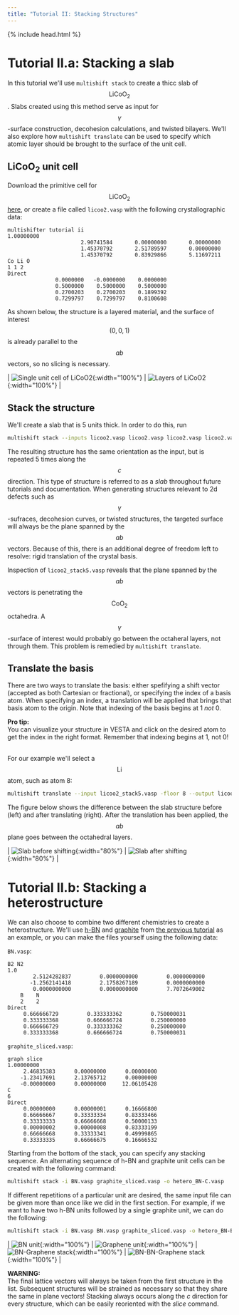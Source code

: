```yaml
---
title: "Tutorial II: Stacking Structures"
---
```

{% include head.html %}

<style type="text/css">
{% include warning.css %}
</style>

# Tutorial II.a: Stacking a slab
In this tutorial we'll use `multishift stack` to create a thicc slab of $$\mathrm{LiCoO_2}$$.
Slabs created using this method serve as input for $$\gamma$$-surface construction, decohesion calculations, and twisted bilayers.
We'll also explore how `multishift translate` can be used to specify which atomic layer should be brought to the surface of the unit cell.

## LiCoO<sub>2</sub> unit cell
Download the primitive cell for $$\mathrm{LiCoO_2}$$ [here](./licoo2.vasp), or create a file called `licoo2.vasp` with the following crystallographic data:

    multishifter tutorial ii
    1.00000000
                           2.90741584       0.00000000       0.00000000
                           1.45370792       2.51789597       0.00000000
                           1.45370792       0.83929866       5.11697211
    Co Li O 
    1 1 2 
    Direct
                   0.0000000   -0.0000000    0.0000000
                   0.5000000    0.5000000    0.5000000
                   0.2700203    0.2700203    0.1899392
                   0.7299797    0.7299797    0.8100608

As shown below, the structure is a layered material, and the surface of interest $$(0,0,1)$$ is already parallel to the $$ab$$ vectors, so no slicing is necessary.

| ![Single unit cell of LiCoO2](./licoo2_single.png){:width="100%"} | ![Layers of LiCoO2](./licoo2.png){:width="100%"} |

## Stack the structure
We'll create a slab that is 5 units thick.
In order to do this, run

```bash
multishift stack --inputs licoo2.vasp licoo2.vasp licoo2.vasp licoo2.vasp licoo2.vasp --output licoo2_stack5.vasp
```

The resulting structure has the same orientation as the input, but is repeated 5 times along the $$c$$ direction.
This type of structure is referred to as a _slab_ throughout future tutorials and documentation.
When generating structures relevant to 2d defects such as $$\gamma$$-sufraces, decohesion curves, or twisted structures, the targeted surface will always be the plane spanned by the $$ab$$ vectors.
Because of this, there is an additional degree of freedom left to resolve: rigid translation of the crystal basis.

Inspection of `licoo2_stack5.vasp` reveals that the plane spanned by the $$ab$$ vectors is penetrating the $$\mathrm{CoO_2}$$ octahedra.
A $$\gamma$$-surface of interest would probably go between the octaheral layers, not through them.
This problem is remedied by `multishift translate`.

## Translate the basis
There are two ways to translate the basis: either spefifying a shift vector (accepted as both Cartesian or fractional), or specifying the index of a basis atom.
When specifying an index, a translation will be applied that brings that basis atom to the origin.
Note that indexing of the basis begins at 1 *not* 0.

<div class="note">
<b>Pro tip:</b>
<br>You can visualize your structure in VESTA and click on the desired atom to get the index in the right format.
Remember that indexing begins at 1, not 0!
<br>
</div>
<div>
<br>
</div>

For our example we'll select a $$\mathrm{Li}$$ atom, such as atom 8:

```bash
multishift translate --input licoo2_stack5.vasp -floor 8 --output licoo2_stack5_floor8.vasp
```

The figure below shows the difference between the slab structure before (left) and after translating (right).
After the translation has been applied, the $$ab$$ plane goes between the octahedral layers.

| ![Slab before shifting](./licoo2_stack5.png){:width="80%"} | ![Slab after shifting](./licoo2_stack5_floor8.png){:width="80%"} |

# Tutorial II.b: Stacking a heterostructure
We can also choose to combine two different chemistries to create a heterostructure.
We'll use [h-BN](./BN.vasp) and [graphite](../i/graphite_sliced.vasp) from [the previous tutorial](../i) as an example, or you can make the files yourself using the following data:

`BN.vasp`:

    B2 N2
    1.0
            2.5124282837         0.0000000000         0.0000000000
           -1.2562141418         2.1758267189         0.0000000000
            0.0000000000         0.0000000000         7.7072649002
        B    N
        2    2
    Direct
         0.666666729         0.333333362         0.750000031
         0.333333368         0.666666724         0.250000000
         0.666666729         0.333333362         0.250000000
         0.333333368         0.666666724         0.750000031

`graphite_sliced.vasp`:

    graph slice
    1.00000000
         2.46835383      0.00000000      0.00000000
        -1.23417691      2.13765712      0.00000000
        -0.00000000      0.00000000     12.06105428
    C 
    6 
    Direct
         0.00000000      0.00000001      0.16666800 
         0.66666667      0.33333334      0.83333466 
         0.33333333      0.66666668      0.50000133 
         0.00000002      0.00000008      0.83333199 
         0.66666668      0.33333341      0.49999865 
         0.33333335      0.66666675      0.16666532 

Starting from the bottom of the stack, you can specify any stacking sequence.
An alternating sequence of h-BN and graphite unit cells can be created with the following command:

```bash
multishift stack -i BN.vasp graphite_sliced.vasp -o hetero_BN-C.vasp
```

If different repetitions of a particular unit are desired, the same input file can be given more than once like we did in the first section.
For example, if we want to have two h-BN units followed by a single graphite unit, we can do the following:

```bash
multishift stack -i BN.vasp BN.vasp graphite_sliced.vasp -o hetero_BN-BN-C.vasp
```

| ![BN unit](./BN.png){:width="100%"} | ![Graphene unit](./graphite_sliced.png){:width="100%"} | ![BN-Graphene stack](./hetero_BN-C.png){:width="100%"} | ![BN-BN-Graphene stack](./hetero_BN-BN-C.png){:width="100%"} |

<div class="warning">
<b>WARNING:</b>
<br>The final lattice vectors will always be taken from the first structure in the list.
Subsequent structures will be strained as necessary so that they share the same in plane vectors!
Stacking always occurs along the <i>c</i> direction for every structure, which can be easily reoriented with the <i>slice</i> command.
<br>
</div>
<div>
<br>
</div>
